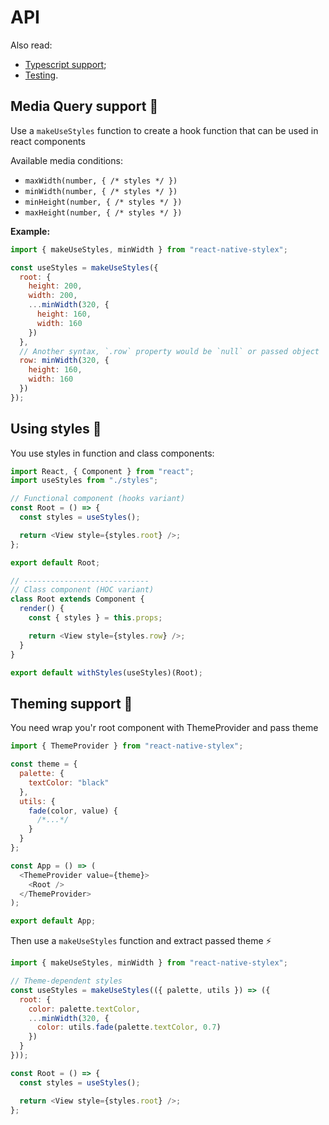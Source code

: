 # API

Also read:

- [Typescript support](ts.md);
- [Testing](testting.md).

## Media Query support 💉

Use a `makeUseStyles` function to create a hook function that can be used in react components

Available media conditions:

- `maxWidth(number, { /* styles */ })`
- `minWidth(number, { /* styles */ })`
- `minHeight(number, { /* styles */ })`
- `maxHeight(number, { /* styles */ })`

**Example:**

```js
import { makeUseStyles, minWidth } from "react-native-stylex";

const useStyles = makeUseStyles({
  root: {
    height: 200,
    width: 200,
    ...minWidth(320, {
      height: 160,
      width: 160
    })
  },
  // Another syntax, `.row` property would be `null` or passed object
  row: minWidth(320, {
    height: 160,
    width: 160
  })
});
```

## Using styles 🧲

You use styles in function and class components:

```js
import React, { Component } from "react";
import useStyles from "./styles";

// Functional component (hooks variant)
const Root = () => {
  const styles = useStyles();

  return <View style={styles.root} />;
};

export default Root;

// ----------------------------
// Class component (HOC variant)
class Root extends Component {
  render() {
    const { styles } = this.props;

    return <View style={styles.row} />;
  }
}

export default withStyles(useStyles)(Root);
```

## Theming support 🔋

You need wrap you'r root component with ThemeProvider and pass theme

```js
import { ThemeProvider } from "react-native-stylex";

const theme = {
  palette: {
    textColor: "black"
  },
  utils: {
    fade(color, value) {
      /*...*/
    }
  }
};

const App = () => (
  <ThemeProvider value={theme}>
    <Root />
  </ThemeProvider>
);

export default App;
```

Then use a `makeUseStyles` function and extract passed theme ⚡️

```js
import { makeUseStyles, minWidth } from "react-native-stylex";

// Theme-dependent styles
const useStyles = makeUseStyles(({ palette, utils }) => ({
  root: {
    color: palette.textColor,
    ...minWidth(320, {
      color: utils.fade(palette.textColor, 0.7)
    })
  }
}));

const Root = () => {
  const styles = useStyles();

  return <View style={styles.root} />;
};
```
